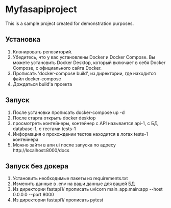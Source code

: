 # Myfasapiproject

This is a sample project created for demonstration purposes.

## Установка

1. Клонировать репозиторий.
2. Убедитесь, что у вас установлены Docker и Docker Compose. Вы можете установить Docker Desktop, который включает в себя Docker Compose, с официального сайта Docker.
3. Прописать 'docker-compose build', из директории, где находится файл docker-compose
4. Дождаться build'а проекта

## Запуск
1. После установки прописать docker-compose up -d
2. После старта открыть docker desktop
3. просмотреть контейнеры, контейнер с API называется api-1, с БД database-1, с тестами tests-1
4. Информация о прохождении тестов находится в логах tests-1 контейнера
5. Можно зайти в апи ui после запуска по адресу http://localhost:8000/docs
## Запуск без докера
1. Установить необходимые пакеты из requirements.txt
2. Изменить данные в .env на ваши данные для вашей БД
3. Из директории fastapi1/ прописать uvicorn main_app.main:app --host 0.0.0.0 --port 8000
4. Из директории fastapi1/ прописать pytest
